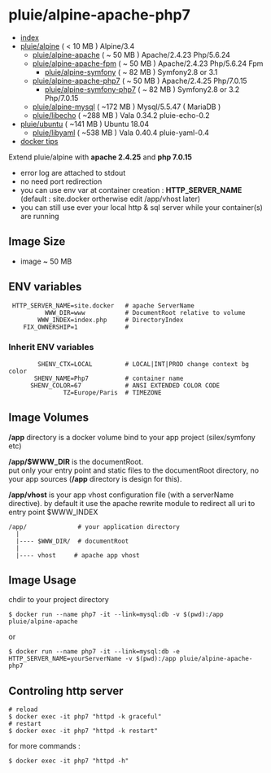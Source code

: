 # pluie/alpine-apache-php7

- [index][1]
- [pluie/alpine][2]                       ( < 10 MB ) Alpine/3.4
    - [pluie/alpine-apache][3]            ( ~ 50 MB ) Apache/2.4.23 Php/5.6.24
    - [pluie/alpine-apache-fpm][7]        ( ~ 50 MB ) Apache/2.4.23 Php/5.6.24 Fpm
        - [pluie/alpine-symfony][6]       ( ~ 82 MB ) Symfony2.8 or 3.1
    - [pluie/alpine-apache-php7][8]       ( ~ 50 MB ) Apache/2.4.25 Php/7.0.15
        - [pluie/alpine-symfony-php7][9]  ( ~ 82 MB ) Symfony2.8 or 3.2 Php/7.0.15
    - [pluie/alpine-mysql][4]             ( ~172 MB ) Mysql/5.5.47 ( MariaDB )
    - [pluie/libecho][10]                 ( ~288 MB ) Vala 0.34.2 pluie-echo-0.2
- [pluie/ubuntu][12]                      ( ~141 MB ) Ubuntu 18.04
    - [pluie/libyaml][11]                 ( ~538 MB ) Vala 0.40.4 pluie-yaml-0.4
- [docker tips][5]

Extend pluie/alpine with __apache 2.4.25__ and __php 7.0.15__

- error log are attached to stdout
- no need port redirection
- you can use env var at container creation : __HTTP_SERVER_NAME__ (default : site.docker ortherwise edit /app/vhost later)
- you can still use ever your local http & sql server while your container(s) are running


## Image Size

- image ~ 50 MB

## ENV variables

```
 HTTP_SERVER_NAME=site.docker   # apache ServerName  
          WWW_DIR=www           # DocumentRoot relative to volume  
        WWW_INDEX=index.php     # DirectoryIndex
    FIX_OWNERSHIP=1             # 
```

### Inherit ENV variables

```
        SHENV_CTX=LOCAL         # LOCAL|INT|PROD change context bg color
       SHENV_NAME=Php7          # container name 
      SHENV_COLOR=67            # ANSI EXTENDED COLOR CODE
               TZ=Europe/Paris  # TIMEZONE
```

## Image Volumes

__/app__ directory is a docker volume bind to your app project (silex/symfony etc)  

__/app/$WWW_DIR__ is the documentRoot.  
put only your entry point and static files to the documentRoot directory, no your app sources
(__/app__ directory is design for this).

__/app/vhost__ is your app vhost configuration file (with a serverName directive).
by default it use the apache rewrite module to redirect all uri to entry point $WWW_INDEX 

```
/app/              # your application directory
  |
  |---- $WWW_DIR/  # documentRoot
  |
  |---- vhost     # apache app vhost
```


## Image Usage

chdir to your project directory
```
$ docker run --name php7 -it --link=mysql:db -v $(pwd):/app pluie/alpine-apache
```
or
```
$ docker run --name php7 -it --link=mysql:db -e HTTP_SERVER_NAME=yourServerName -v $(pwd):/app pluie/alpine-apache-php7
```


## Controling http server

```
# reload
$ docker exec -it php7 "httpd -k graceful"
# restart
$ docker exec -it php7 "httpd -k restart"
```
for more commands :
```
$ docker exec -it php7 "httpd -h"
```

 [1]: https://github.com/pluie-org/docker-images
 [2]: https://github.com/pluie-org/docker-images/tree/master/pluie/alpine
 [3]: https://github.com/pluie-org/docker-images/tree/master/pluie/alpine-apache
 [4]: https://github.com/pluie-org/docker-images/tree/master/pluie/alpine-mysql
 [7]: https://github.com/pluie-org/docker-images/tree/master/pluie/alpine-apache-fpm
 [5]: https://github.com/pluie-org/docker-images/blob/master/DOCKER.md
 [6]: https://github.com/pluie-org/docker-images/tree/master/pluie/alpine-symfony
 [8]: https://github.com/pluie-org/docker-images/tree/master/pluie/alpine-apache-php7
 [9]: https://github.com/pluie-org/docker-images/tree/master/pluie/alpine-symfony-php7
 [10]: https://github.com/pluie-org/docker-images/tree/master/pluie/libecho
 [11]: https://github.com/pluie-org/docker-images/tree/master/pluie/libyaml
 [12]: https://github.com/pluie-org/docker-images/tree/master/pluie/ubuntu
